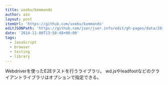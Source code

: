```yaml
---
title: uxebu/kommando
author: azu
layout: post
itemUrl: 'https://github.com/uxebu/kommando'
editJSONPath: 'https://github.com/jser/jser.info/edit/gh-pages/data/2014/11/index.json'
date: '2014-11-08T13:58:48+00:00'
tags:
  - JavaScript
  - browser
  - testing
  - library
---
```

Webdriverを使ったE2Eテストを行うライブラリ。
wd.jsやleadfootなどのクライアントライブラリはオプションで指定できる。
